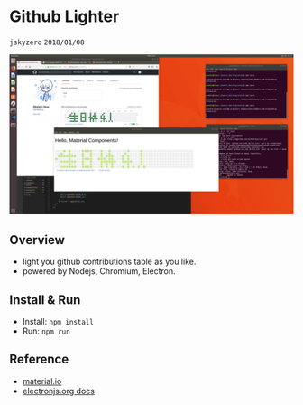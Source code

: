 # Github Lighter
`jskyzero` `2018/01/08`

![oldversion preview](./docs/oldversion.png)
## Overview
+ light you github contributions table as you like.
+ powered by Nodejs, Chromium, Electron.

## Install & Run

+ Install: `npm install`
+ Run: `npm run`

## Reference
+ [material.io](https://material.io/components/web/catalog/)
+ [electronjs.org docs](https://electronjs.org/docs/)